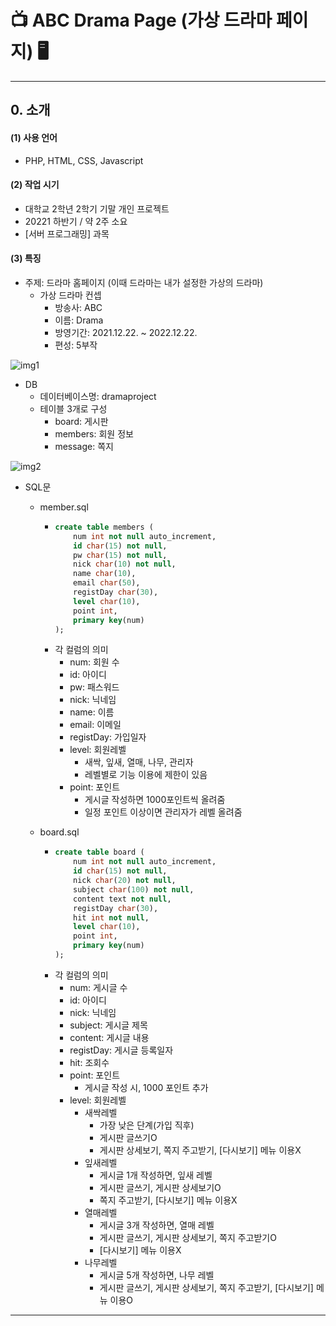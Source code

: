 # 📺 ABC Drama Page (가상 드라마 페이지) 🖥️

***
## 0. 소개
#### (1) 사용 언어
* PHP, HTML, CSS, Javascript
#### (2) 작업 시기
* 대학교 2학년 2학기 기말 개인 프로젝트
* 20221 하반기 / 약 2주 소요
* [서버 프로그래밍] 과목
#### (3) 특징
* 주제: 드라마 홈페이지 (이때 드라마는 내가 설정한 가상의 드라마)
  * 가상 드라마 컨셉
    *  방송사: ABC
    *  이름: Drama
    *  방영기간: 2021.12.22. ~ 2022.12.22.
    *  편성: 5부작
      
![img1](https://github.com/MINJOO01/ABC-Drama-Page/assets/77265017/05e52288-2850-4846-b459-c00ab339f1c1)
* DB
  * 데이터베이스명: dramaproject
  * 테이블 3개로 구성
    * board: 게시판
    * members: 회원 정보
    * message: 쪽지

![img2](https://github.com/MINJOO01/ABC-Drama-Page/assets/77265017/c16b4d14-673d-40cc-9a13-9f7bcb649d99)

  * SQL문
    * member.sql 
      * ```sql
        create table members (
	        num int not null auto_increment,
	        id char(15) not null,
	        pw char(15) not null,
	        nick char(10) not null,
	        name char(10),
	        email char(50),
	        registDay char(30),
	        level char(10),
	        point int,
	        primary key(num)
        );
        ```
      *  각 컬럼의 의미
         * num: 회원 수
         * id: 아이디
         * pw: 패스워드
         * nick: 닉네임
         * name: 이름
         * email: 이메일
         * registDay: 가입일자  
         * level: 회원레벨
           * 새싹, 잎새, 열매, 나무, 관리자
           * 레벨별로 기능 이용에 제한이 있음
         * point: 포인트
           * 게시글 작성하면 1000포인트씩 올려줌
           * 일정 포인트 이상이면 관리자가 레벨 올려줌

    * board.sql 
      * ```sql
        create table board (
	        num int not null auto_increment,
	        id char(15) not null,
	        nick char(20) not null,
	        subject char(100) not null,
	        content text not null,
	        registDay char(30),
	        hit int not null,
	        level char(10),
	        point int,
	        primary key(num)
        );
        ```
      *  각 컬럼의 의미
         * num: 게시글 수
         * id: 아이디
         * nick: 닉네임
         * subject: 게시글 제목
         * content: 게시글 내용
         * registDay: 게시글 등록일자
         * hit: 조회수
         * point: 포인트
           * 게시글 작성 시, 1000 포인트 추가
         * level: 회원레벨
           * 새싹레벨
              * 가장 낮은 단계(가입 직후)
              * 게시판 글쓰기O
              * 게시판 상세보기, 쪽지 주고받기, [다시보기] 메뉴 이용X
           * 잎새레벨
              * 게시글 1개 작성하면, 잎새 레벨
              * 게시판 글쓰기, 게시판 상세보기O
              * 쪽지 주고받기, [다시보기] 메뉴 이용X
           * 열매레벨
              * 게시글 3개 작성하면, 열매 레벨
              * 게시판 글쓰기, 게시판 상세보기, 쪽지 주고받기O
              * [다시보기] 메뉴 이용X
           * 나무레벨
              * 게시글 5개 작성하면, 나무 레벨
              * 게시판 글쓰기, 게시판 상세보기, 쪽지 주고받기, [다시보기] 메뉴 이용O
***
